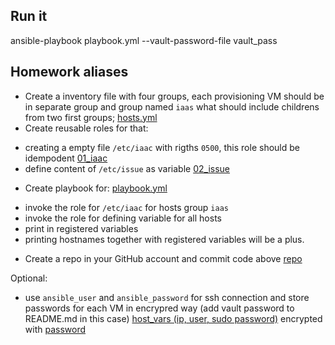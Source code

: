 ## Run it

ansible-playbook playbook.yml --vault-password-file vault_pass

## Homework aliases

* Create a inventory file with four groups, each provisioning VM should be in separate group and group named `iaas` what should include childrens from two first groups;
    [hosts.yml](https://github.com/iamnotaskynet/glbasecamp_devops/blob/main/01_ANSIBLE_HW/hosts.yml)
* Create reusable roles for that:
- creating a empty file `/etc/iaac` with rigths `0500`, this role should be idempodent
    [01_iaac](https://github.com/iamnotaskynet/glbasecamp_devops/blob/main/01_ANSIBLE_HW/roles/01_iaac/tasks/main.yml)
- define content of `/etc/issue` as variable
    [02_issue](https://github.com/iamnotaskynet/glbasecamp_devops/blob/main/01_ANSIBLE_HW/roles/02_issue/tasks/main.yml)
* Create playbook for: [playbook.yml](https://github.com/iamnotaskynet/glbasecamp_devops/blob/main/01_ANSIBLE_HW/playbook.yml)
- invoke the role for `/etc/iaac` for hosts group `iaas`
- invoke the role for defining variable for all hosts
- print in registered variables
- printing hostnames together with registered variables will be a plus.
* Create a repo in your GitHub account and commit code above
    [repo](https://github.com/iamnotaskynet/glbasecamp_devops/tree/main/01_ANSIBLE_HW)

Optional:
- use `ansible_user` and `ansible_password` for ssh connection and store passwords for each VM in encrypred way (add vault password to README.md in this case)
    [host_vars (ip, user, sudo password)](https://github.com/iamnotaskynet/glbasecamp_devops/tree/main/01_ANSIBLE_HW/host_vars) encrypted with [password](https://github.com/iamnotaskynet/glbasecamp_devops/blob/main/01_ANSIBLE_HW/vault_pass)
